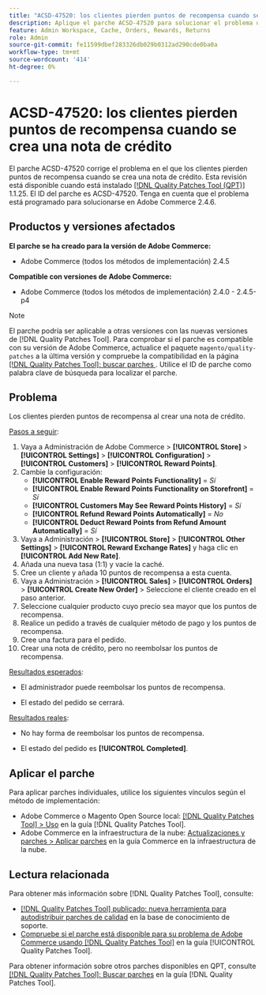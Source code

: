 ```yaml
---
title: "ACSD-47520: los clientes pierden puntos de recompensa cuando se crea una nota de crédito"
description: Aplique el parche ACSD-47520 para solucionar el problema de Adobe Commerce en el que los clientes pierden puntos de recompensa cuando se crea un abono.
feature: Admin Workspace, Cache, Orders, Rewards, Returns
role: Admin
source-git-commit: fe11599dbef283326db029b0312ad290cde0ba0a
workflow-type: tm+mt
source-wordcount: '414'
ht-degree: 0%

---
```


# ACSD-47520: los clientes pierden puntos de recompensa cuando se crea una nota de crédito

El parche ACSD-47520 corrige el problema en el que los clientes pierden puntos de recompensa cuando se crea una nota de crédito. Esta revisión está disponible cuando está instalado [[!DNL Quality Patches Tool (QPT)]](https://experienceleague.adobe.com/en/docs/commerce-knowledge-base/kb/announcements/commerce-announcements/magento-quality-patches-released-new-tool-to-self-serve-quality-patches) 1.1.25. El ID del parche es ACSD-47520. Tenga en cuenta que el problema está programado para solucionarse en Adobe Commerce 2.4.6.

## Productos y versiones afectados

**El parche se ha creado para la versión de Adobe Commerce:**
* Adobe Commerce (todos los métodos de implementación) 2.4.5

**Compatible con versiones de Adobe Commerce:**
* Adobe Commerce (todos los métodos de implementación) 2.4.0 - 2.4.5-p4

>[!NOTE]
>
>El parche podría ser aplicable a otras versiones con las nuevas versiones de [!DNL Quality Patches Tool]. Para comprobar si el parche es compatible con su versión de Adobe Commerce, actualice el paquete `magento/quality-patches` a la última versión y compruebe la compatibilidad en la página [[!DNL Quality Patches Tool]: buscar parches ](https://experienceleague.adobe.com/tools/commerce-quality-patches/index.html). Utilice el ID de parche como palabra clave de búsqueda para localizar el parche.

## Problema

Los clientes pierden puntos de recompensa al crear una nota de crédito.

<u>Pasos a seguir</u>:

1. Vaya a Administración de Adobe Commerce > **[!UICONTROL Store]** > **[!UICONTROL Settings]** > **[!UICONTROL Configuration]** > **[!UICONTROL Customers]** > **[!UICONTROL Reward Points]**.
1. Cambie la configuración:
   * **[!UICONTROL Enable Reward Points Functionality]** = _Sí_
   * **[!UICONTROL Enable Reward Points Functionality on Storefront]** = _Sí_
   * **[!UICONTROL Customers May See Reward Points History]** = _Sí_
   * **[!UICONTROL Refund Reward Points Automatically]** = _No_
   * **[!UICONTROL Deduct Reward Points from Refund Amount Automatically]** = _Sí_
1. Vaya a Administración > **[!UICONTROL Store]** > **[!UICONTROL Other Settings]** > **[!UICONTROL Reward Exchange Rates]** y haga clic en **[!UICONTROL Add New Rate]**.
1. Añada una nueva tasa (1:1) y vacíe la caché.
1. Cree un cliente y añada 10 puntos de recompensa a esta cuenta.
1. Vaya a Administración > **[!UICONTROL Sales]** > **[!UICONTROL Orders]** > **[!UICONTROL Create New Order]** > Seleccione el cliente creado en el paso anterior.
1. Seleccione cualquier producto cuyo precio sea mayor que los puntos de recompensa.
1. Realice un pedido a través de cualquier método de pago y los puntos de recompensa.
1. Cree una factura para el pedido.
1. Crear una nota de crédito, pero no reembolsar los puntos de recompensa.

<u>Resultados esperados</u>:

* El administrador puede reembolsar los puntos de recompensa.

* El estado del pedido se cerrará.

<u>Resultados reales</u>:

* No hay forma de reembolsar los puntos de recompensa.

* El estado del pedido es **[!UICONTROL Completed]**.

## Aplicar el parche

Para aplicar parches individuales, utilice los siguientes vínculos según el método de implementación:

* Adobe Commerce o Magento Open Source local: [[!DNL Quality Patches Tool] > Uso](/help/tools/quality-patches-tool/usage.md) en la guía [!DNL Quality Patches Tool].
* Adobe Commerce en la infraestructura de la nube: [Actualizaciones y parches > Aplicar parches](https://experienceleague.adobe.com/docs/commerce-cloud-service/user-guide/develop/upgrade/apply-patches.html) en la guía Commerce en la infraestructura de la nube.

## Lectura relacionada

Para obtener más información sobre [!DNL Quality Patches Tool], consulte:

* [[!DNL Quality Patches Tool] publicado: nueva herramienta para autodistribuir parches de calidad](https://experienceleague.adobe.com/en/docs/commerce-knowledge-base/kb/announcements/commerce-announcements/magento-quality-patches-released-new-tool-to-self-serve-quality-patches) en la base de conocimiento de soporte.
* [Compruebe si el parche está disponible para su problema de Adobe Commerce usando [!DNL Quality Patches Tool]](/help/tools/quality-patches-tool/patches-available-in-qpt/check-patch-for-magento-issue-with-magento-quality-patches.md) en la guía [!UICONTROL Quality Patches Tool].


Para obtener información sobre otros parches disponibles en QPT, consulte [[!DNL Quality Patches Tool]: Buscar parches](https://experienceleague.adobe.com/tools/commerce-quality-patches/index.html) en la guía [!DNL Quality Patches Tool].
